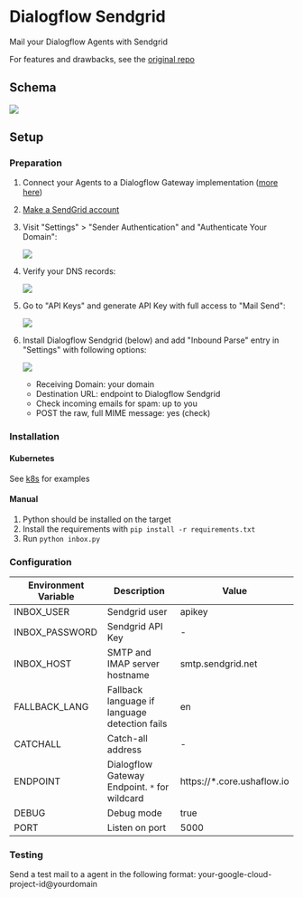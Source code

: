 # Dialogflow Sendgrid

Mail your Dialogflow Agents with Sendgrid

For features and drawbacks, see the [original repo](https://github.com/mishushakov/dialogflow-inbox)

## Schema

![](https://i.imgur.com/CgnAVrU.png)

## Setup

### Preparation

1. Connect your Agents to a Dialogflow Gateway implementation ([more here](https://github.com/mishushakov/dialogflow-gateway-docs))
2. [Make a SendGrid account](https://app.sendgrid.com/login)
3. Visit "Settings" > "Sender Authentication" and "Authenticate Your Domain":

   ![](https://i.imgur.com/lYuGzes.png)

4. Verify your DNS records:

   ![](https://i.imgur.com/fZMNRGW.png)

5. Go to "API Keys" and generate API Key with full access to "Mail Send":

    ![](https://i.imgur.com/02UDY86.png)

6. Install Dialogflow Sendgrid (below) and add "Inbound Parse" entry in "Settings" with following options:

    ![](https://i.imgur.com/yhB0b5H.png)

    - Receiving Domain: your domain
    - Destination URL: endpoint to Dialogflow Sendgrid
    - Check incoming emails for spam: up to you
    - POST the raw, full MIME message: yes (check)

### Installation

#### Kubernetes

See [k8s](k8s) for examples

#### Manual

1. Python should be installed on the target
2. Install the requirements with `pip install -r requirements.txt`
3. Run `python inbox.py`

### Configuration

| Environment Variable | Description                                                   | Value                        |
|----------------------|---------------------------------------------------------------|------------------------------|
| INBOX_USER           | Sendgrid user                                                 | apikey                       |
| INBOX_PASSWORD       | Sendgrid API Key                                              | -                            |
| INBOX_HOST           | SMTP and IMAP server hostname                                 | smtp.sendgrid.net            |
| FALLBACK_LANG        | Fallback language if language detection fails                 | en                           |
| CATCHALL             | Catch-all address                                             | -                            |
| ENDPOINT             | Dialogflow Gateway Endpoint. `*` for wildcard                 | https://*.core.ushaflow.io   |
| DEBUG                | Debug mode                                                    | true                         |
| PORT                 | Listen on port                                                | 5000                         |

### Testing

Send a test mail to a agent in the following format: your-google-cloud-project-id@yourdomain